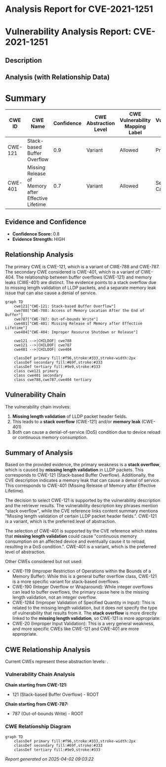 # Analysis Report for CVE-2021-1251

# Vulnerability Analysis Report: CVE-2021-1251

## Description



## Analysis (with Relationship Data)

# Summary
| CWE ID | CWE Name | Confidence | CWE Abstraction Level | CWE Vulnerability Mapping Label | CWE-Vulnerability Mapping Notes |
|---|---|---|---|---|---|
| CWE-121 | Stack-based Buffer Overflow | 0.9 | Variant | Allowed | Primary CWE |
| CWE-401 | Missing Release of Memory after Effective Lifetime | 0.7 | Variant | Allowed | Secondary Candidate |

## Evidence and Confidence

*   **Confidence Score:** 0.8
*   **Evidence Strength:** HIGH

## Relationship Analysis
The primary CWE is CWE-121, which is a variant of CWE-788 and CWE-787. The secondary CWE considered is CWE-401, which is a variant of CWE-404. The relationship between buffer overflows (CWE-121) and memory leaks (CWE-401) are distinct. The evidence points to a stack overflow due to missing length validation of LLDP packets, and a separate memory leak issue that can also cause a denial of service.

```mermaid
graph TD
    cwe121["CWE-121: Stack-based Buffer Overflow"]
    cwe788["CWE-788: Access of Memory Location After the End of Buffer"]
    cwe787["CWE-787: Out-of-bounds Write"]
    cwe401["CWE-401: Missing Release of Memory after Effective Lifetime"]
    cwe404["CWE-404: Improper Resource Shutdown or Release"]

    cwe121 -->|CHILDOF| cwe788
    cwe121 -->|CHILDOF| cwe787
    cwe401 -->|CHILDOF| cwe404

    classDef primary fill:#f96,stroke:#333,stroke-width:2px
    classDef secondary fill:#69f,stroke:#333
    classDef tertiary fill:#9e9,stroke:#333
    class cwe121 primary
    class cwe401 secondary
    class cwe788,cwe787,cwe404 tertiary
```

## Vulnerability Chain
The vulnerability chain involves:
1.  **Missing length validation** of LLDP packet header fields.
2.  This leads to a **stack overflow** (CWE-121) and/or **memory leak** (CWE-401)
3.  Both can cause a denial-of-service (DoS) condition due to device reload or continuous memory consumption.

## Summary of Analysis
Based on the provided evidence, the primary weakness is a **stack overflow**, which is caused by **missing length validation** in LLDP packets. This corresponds to CWE-121 (Stack-based Buffer Overflow). Additionally, the CVE description indicates a memory leak that can cause a denial of service. This corresponds to CWE-401 (Missing Release of Memory after Effective Lifetime).

The decision to select CWE-121 is supported by the vulnerability description and the retriever results. The vulnerability description key phrases mention "stack overflow", while the CVE reference links content summary mentions "Missing length validation of certain LLDP packet header fields.". CWE-121 is a variant, which is the preferred level of abstraction.

The selection of CWE-401 is supported by the CVE reference which states that **missing length validation** could cause "continuous memory consumption on an affected device and eventually cause it to reload, resulting in a DoS condition.". CWE-401 is a variant, which is the preferred level of abstraction.

Other CWEs considered but not used:

*   CWE-119 (Improper Restriction of Operations within the Bounds of a Memory Buffer): While this is a general buffer overflow class, CWE-121 is a more specific variant for stack-based overflows.
*   CWE-190 (Integer Overflow or Wraparound): While integer overflows can lead to buffer overflows, the primary cause here is the missing length validation, not an integer overflow.
*   CWE-1284 (Improper Validation of Specified Quantity in Input): This is related to the missing length validation, but it does not specify the type of vulnerability that results from it. The **stack overflow** is more directly linked to the **missing length validation**, so CWE-121 is more appropriate.
*   CWE-20 (Improper Input Validation): This is a very general weakness, and more specific CWEs like CWE-121 and CWE-401 are more appropriate.


## CWE Relationship Analysis

Current CWEs represent these abstraction levels: .


### Vulnerability Chain Analysis

**Chain starting from CWE-121:**
- 121 (Stack-based Buffer Overflow) - ROOT


**Chain starting from CWE-787:**
- 787 (Out-of-bounds Write) - ROOT



### CWE Relationship Diagram

```mermaid
graph TD
    classDef primary fill:#f96,stroke:#333,stroke-width:2px
    classDef secondary fill:#69f,stroke:#333
    classDef tertiary fill:#9e9,stroke:#333
```



*Report generated on 2025-04-02 09:03:22*
